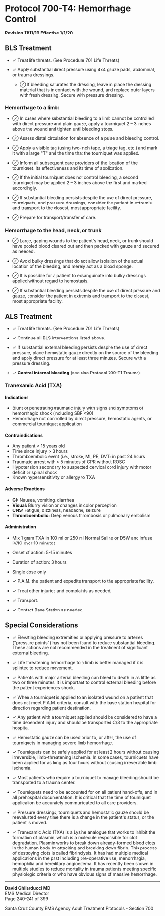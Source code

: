 # Protocol 700-T4: Hemorrhage Control

**Revision 11/11/19 Effective 1/1/20**

## BLS Treatment

- ✓ Treat life threats. (See Procedure 701 Life Threats)

- ✓ Apply substantial direct pressure using 4x4 gauze pads, abdominal, or trauma dressings.
  - ⊘ If bleeding saturates the dressing, leave in place the dressing material that is in contact with the wound, and replace outer layers with fresh dressing. Secure with pressure dressing.

### Hemorrhage to a limb:

- ⊘ In cases where substantial bleeding to a limb cannot be controlled with direct pressure and plain gauze, apply a tourniquet 2 – 3 inches above the wound and tighten until bleeding stops.

- ⊘ Assess distal circulation for absence of a pulse and bleeding control.

- ⊘ Apply a visible tag (using two-inch tape, a triage tag, etc.) and mark it with a large "T" and the time that the tourniquet was applied.

- ⊘ Inform all subsequent care providers of the location of the tourniquet, its effectiveness and its time of application.

- ⊘ If the initial tourniquet does not control bleeding, a second tourniquet may be applied 2 – 3 inches above the first and marked accordingly.

- ⊘ If substantial bleeding persists despite the use of direct pressure, tourniquets, and pressure dressings, consider the patient in extremis and transport to the closest, most appropriate facility.

- ⊘ Prepare for transport/transfer of care.

### Hemorrhage to the head, neck, or trunk

- ⊘ Large, gaping wounds to the patient's head, neck, or trunk should have pooled blood cleared out and then packed with gauze and secured as needed.

- ⊘ Avoid bulky dressings that do not allow isolation of the actual location of the bleeding, and merely act as a blood sponge.

- ⊘ It is possible for a patient to exsanguinate into bulky dressings applied without regard to hemostasis.

- ⊘ If substantial bleeding persists despite the use of direct pressure and gauze, consider the patient in extremis and transport to the closest, most appropriate facility.

## ALS Treatment

- ✓ Treat life threats. (See Procedure 701 Life Threats)

- ✓ Continue all BLS interventions listed above.

- ✓ If substantial external bleeding persists despite the use of direct pressure, place hemostatic gauze directly on the source of the bleeding and apply direct pressure for at least three minutes. Secure with a pressure dressing.

- ✓ **Control internal bleeding** (see also Protocol 700-T1 Trauma)

### Tranexamic Acid (TXA)

#### Indications
- Blunt or penetrating traumatic injury with signs and symptoms of hemorrhagic shock (including SBP <90)
- Hemorrhage not controlled by direct pressure, hemostatic agents, or commercial tourniquet application

#### Contraindications
- Any patient < 15 years old
- Time since injury > 3 hours
- Thromboembolic event (i.e., stroke, MI, PE, DVT) in past 24 hours
- Traumatic arrest with > 5 minutes of CPR without ROSC
- Hypotension secondary to suspected cervical cord injury with motor deficit or spinal shock
- Known hypersensitivity or allergy to TXA

#### Adverse Reactions
- **GI:** Nausea, vomiting, diarrhea
- **Visual:** Blurry vision or changes in color perception
- **CNS:** Fatigue, dizziness, headache, seizure
- **Thromboembolic:** Deep venous thrombosis or pulmonary embolism

#### Administration
- Mix 1 gram TXA in 100 ml or 250 ml Normal Saline or D5W and infuse IV/IO over 10 minutes
- Onset of action: 5-15 minutes
- Duration of action: 3 hours
- Single dose only

- ✓ P.A.M. the patient and expedite transport to the appropriate facility.

- ✓ Treat other injuries and complaints as needed.

- ✓ Transport.

- ✓ Contact Base Station as needed.

## Special Considerations

- ✓ Elevating bleeding extremities or applying pressure to arteries ("pressure points") has not been found to reduce substantial bleeding. These actions are not recommended in the treatment of significant external bleeding.

- ✓ Life threatening hemorrhage to a limb is better managed if it is splinted to reduce movement.

- ✓ Patients with major arterial bleeding can bleed to death in as little as two or three minutes. It is important to control external bleeding before the patient experiences shock.

- ✓ When a tourniquet is applied to an isolated wound on a patient that does not meet P.A.M. criteria, consult with the base station hospital for direction regarding patient destination.

- ✓ Any patient with a tourniquet applied should be considered to have a time dependent injury and should be transported C/3 to the appropriate hospital.

- ✓ Hemostatic gauze can be used prior to, or after, the use of tourniquets in managing severe limb hemorrhage.

- ✓ Tourniquets can be safely applied for at least 2 hours without causing irreversible, limb-threatening ischemia. In some cases, tourniquets have been applied for as long as four hours without causing irreversible limb ischemia.

- ✓ Most patients who require a tourniquet to manage bleeding should be transported to a trauma center.

- ✓ Tourniquets need to be accounted for on all patient hand-offs, and in all prehospital documentation. It is critical that the time of tourniquet application be accurately communicated to all care providers.

- ✓ Pressure dressings, tourniquets and hemostatic gauze should be reevaluated every time there is a change in the patient's status, or the patient is moved.

- ✓ Tranexamic Acid (TXA) is a Lysine analogue that works to inhibit the formation of plasmin, which is a molecule responsible for clot degradation. Plasmin works to break down already-formed blood clots in the human body by attacking and breaking down fibrin. This process of destroying clots is called fibrinolysis. It has had multiple medical applications in the past including pre-operative use, menorrhagia, hemophilia and hereditary angioedema. It has recently been shown in multiple studies to reduce mortality in trauma patients meeting specific physiologic criteria or who have obvious signs of massive hemorrhage.

---

**David Ghilarducci MD**  
EMS Medical Director  
Page 240-241 of 399

Santa Cruz County EMS Agency Adult Treatment Protocols - Section 700

